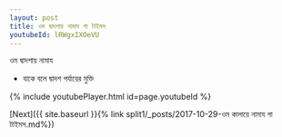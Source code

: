 ```yaml
---
layout: post
title: ওম দ্বাদশায় নামায গা টাইমস
youtubeId: lRWgxIXOeVU
---
```

 
 
 ওম দ্বাদশায় নামায  
 
 -  যাকে বলে দ্বাদশ পর্যায়ের মুক্তি 
 
  
 
  
 
 
 
 
 
 


{% include youtubePlayer.html id=page.youtubeId %}
 
[Next]({{ site.baseurl }}{% link  split1/_posts/2017-10-29-ওম কালায়ে নামায গা টাইমস.md%})
 
